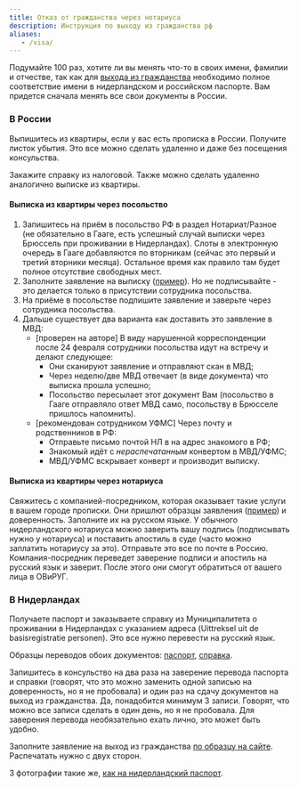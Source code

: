 ```yaml
---
title: Отказ от гражданства через нотариуса
description: Инструкция по выходу из гражданства рф
aliases:
   - /visa/
---
```


Подумайте 100 раз, хотите ли вы менять что-то в своих имени, фамилии и отчестве, так как для [выхода из гражданства](https://netherlands.mid.ru/ru/consular-services/consulate-ru/citizenship/vykhod_iz_grazhdanstva_rf/) необходимо полное соответствие имени в нидерландском и российском паспорте. Вам придется сначала менять все свои документы в России.

### В России

Выпишитесь из квартиры, если у вас есть прописка в России. Получите листок убытия. Это все можно сделать удаленно и даже без посещения консульства.

Закажите справку из налоговой. Также можно сделать удаленно аналогично выписке из квартиры.

#### Выписка из квартиры через посольство
1. Запишитесь на приём в посольство РФ в раздел Нотариат/Разное (не обязательно в Гааге, есть успешный случай выписки через Брюссель при проживании в Нидерландах). Слоты в электронную очередь в Гааге добавляются по вторникам (сейчас это первый и третий вторники месяца). Остальное время как правило там будет полное отсутствие свободных мест.
2. Заполните заявление на выписку ([пример](/files/unregister.pdf)). Но не подписывайте - это делается только в присутствии сотрудника посольства.
3. На приёме в посольстве подпишите заявление и заверьте через сотрудника посольства.
4. Дальше существует два варианта как доставить это заявление в МВД:
    * [проверен на авторе] В виду нарушенной корреспонденции после 24 февраля сотрудники посольства идут на встречу и делают следующее:
        * Они сканируют заявление и отправляют скан в МВД;
        * Через неделю/две МВД отвечает (в виде документа) что выписка прошла успешно;
        * Посольство пересылает этот документ Вам (посольство в Гааге отправляло ответ МВД само, посольству в Брюсселе пришлось напомнить).
    * [рекомендован сотрудником УФМС] Через почту и родственников в РФ:
        * Отправьте письмо почтой НЛ в на адрес знакомого в РФ;
        * Знакомый идёт с *нераспечатанным* конвертом в МВД/УФМС;
        * МВД/УФМС вскрывает конверт и производит выписку.

#### Выписка из квартиры через нотариуса

Свяжитесь с компанией-посредником, которая оказывает такие услуги в вашем городе прописки. Они пришлют образцы заявления ([пример](/files/unregister.pdf)) и доверенность. Заполните их на русском языке. У обычного нидерландского нотариуса можно заверить вашу подпись (подписывать нужно у нотариуса) и поставить апостиль в суде (часто можно заплатить нотариусу за это). Отправьте это все по почте в Россию. Компания-посредник переведет заверение подписи и апостиль на русский язык и заверит. После этого они смогут обратиться от вашего лица в ОВиРУГ.

### В Нидерландах

Получаете паспорт и заказываете справку из Муниципалитета о проживании в Нидерландах с указанием адреса (Uittreksel uit de basisregistratie personen). Это все нужно перевести на русский язык.

Образцы переводов обоих документов: [паспорт](/files/translation_passport.pdf), [справка](/files/translation_reference.pdf).

Запишитесь в консульство на два раза на заверение перевода паспорта и справки (говорят, что это можно заменить одной записью на доверенность, но я не пробовала) и один раз на сдачу документов на выход из гражданства. Да, понадобится минимум 3 записи. Говорят, что можно все записи сделать в один день, но я не пробовала. Для заверения перевода необязательно ехать лично, это может быть удобно.

Заполните заявление на выход из гражданства [по образцу на сайте](https://netherlands.mid.ru/ru/consular-services/consulate-ru/citizenship/vykhod_iz_grazhdanstva_rf/). Распечатать нужно с двух сторон.

3 фотографии такие же, [как на нидерландский паспорт](https://www.rijksoverheid.nl/onderwerpen/paspoort-en-identiteitskaart/eisen-pasfoto-paspoort-id-kaart).
